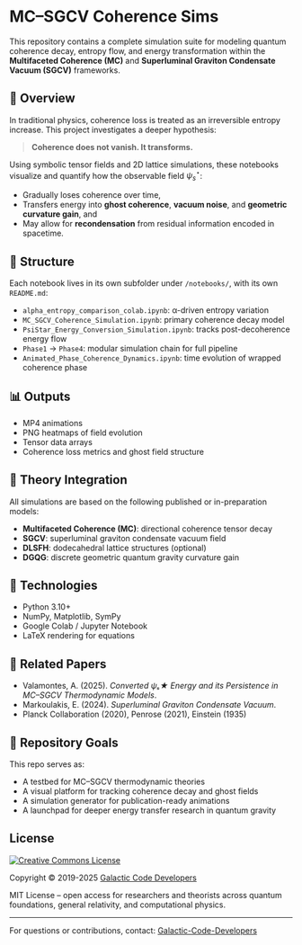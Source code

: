# MC–SGCV Coherence Sims

This repository contains a complete simulation suite for modeling quantum coherence decay, entropy flow, and energy transformation within the **Multifaceted Coherence (MC)** and **Superluminal Graviton Condensate Vacuum (SGCV)** frameworks.

## 🔬 Overview

In traditional physics, coherence loss is treated as an irreversible entropy increase. This project investigates a deeper hypothesis:

> **Coherence does not vanish. It transforms.**

Using symbolic tensor fields and 2D lattice simulations, these notebooks visualize and quantify how the observable field $\psi_s^\star$:
- Gradually loses coherence over time,
- Transfers energy into **ghost coherence**, **vacuum noise**, and **geometric curvature gain**, and
- May allow for **recondensation** from residual information encoded in spacetime.

## 📁 Structure

Each notebook lives in its own subfolder under `/notebooks/`, with its own `README.md`:

- `alpha_entropy_comparison_colab.ipynb`: α-driven entropy variation
- `MC_SGCV_Coherence_Simulation.ipynb`: primary coherence decay model
- `PsiStar_Energy_Conversion_Simulation.ipynb`: tracks post-decoherence energy flow
- `Phase1` → `Phase4`: modular simulation chain for full pipeline
- `Animated_Phase_Coherence_Dynamics.ipynb`: time evolution of wrapped coherence phase

## 📊 Outputs

- MP4 animations
- PNG heatmaps of field evolution
- Tensor data arrays
- Coherence loss metrics and ghost field structure

## 🧠 Theory Integration

All simulations are based on the following published or in-preparation models:
- **Multifaceted Coherence (MC)**: directional coherence tensor decay
- **SGCV**: superluminal graviton condensate vacuum field
- **DLSFH**: dodecahedral lattice structures (optional)
- **DGQG**: discrete geometric quantum gravity curvature gain

## 🧪 Technologies

- Python 3.10+
- NumPy, Matplotlib, SymPy
- Google Colab / Jupyter Notebook
- LaTeX rendering for equations

## 📖 Related Papers

- Valamontes, A. (2025). *Converted ψₛ★ Energy and its Persistence in MC–SGCV Thermodynamic Models*.
- Markoulakis, E. (2024). *Superluminal Graviton Condensate Vacuum*.
- Planck Collaboration (2020), Penrose (2021), Einstein (1935)

## 🔗 Repository Goals

This repo serves as:
- A testbed for MC–SGCV thermodynamic theories
- A visual platform for tracking coherence decay and ghost fields
- A simulation generator for publication-ready animations
- A launchpad for deeper energy transfer research in quantum gravity

## License

[![Creative Commons License](<https://i.creativecommons.org/l/by/4.0/88x31.png>)](https://creativecommons.org/licenses/by/4.0/)

Copyright © 2019-2025 [Galactic Code Developers](<https://gist.github.com/ChrisTollefson/](https://github.com/Galactic-Code-Developers>)

MIT License – open access for researchers and theorists across quantum foundations, general relativity, and computational physics.

---

For questions or contributions, contact: [Galactic-Code-Developers](mailto:galactic@valamontes.com)
